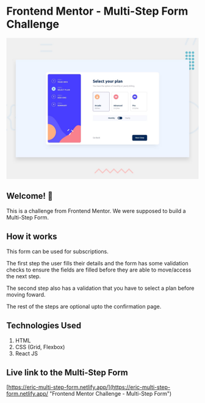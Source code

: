 # Frontend Mentor - Multi-Step Form Challenge

![Design preview for the Multi-step form coding challenge](./design/desktop-preview.jpg)

## Welcome! 👋

This is a challenge from Frontend Mentor. We were supposed to build a Multi-Step Form.

## How it works

This form can be used for subscriptions.

The first step the user fills their details and the form has some validation checks to ensure the fields are filled before they are able to move/access the next step.

The second step also has a validation that you have to select a plan before moving foward.

The rest of the steps are optional upto the confirmation page.

## Technologies Used

1. HTML
2. CSS (Grid, Flexbox)
3. React JS

## Live link to the Multi-Step Form

[https://eric-multi-step-form.netlify.app/](https://eric-multi-step-form.netlify.app/ "Frontend Mentor Challenge - Multi-Step Form")
